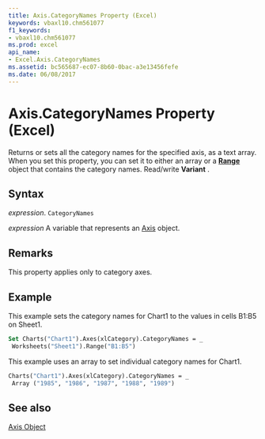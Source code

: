 ```yaml
---
title: Axis.CategoryNames Property (Excel)
keywords: vbaxl10.chm561077
f1_keywords:
- vbaxl10.chm561077
ms.prod: excel
api_name:
- Excel.Axis.CategoryNames
ms.assetid: bc565687-ec07-8b60-0bac-a3e13456fefe
ms.date: 06/08/2017
---
```



# Axis.CategoryNames Property (Excel)

Returns or sets all the category names for the specified axis, as a text array. When you set this property, you can set it to either an array or a  **[Range](Excel.Range(object).md)** object that contains the category names. Read/write **Variant** .


## Syntax

 _expression_. `CategoryNames`

 _expression_ A variable that represents an [Axis](Excel.Axis-graph-object.md) object.


## Remarks

This property applies only to category axes.


## Example

This example sets the category names for Chart1 to the values in cells B1:B5 on Sheet1.


```vb
Set Charts("Chart1").Axes(xlCategory).CategoryNames = _ 
 Worksheets("Sheet1").Range("B1:B5")
```

This example uses an array to set individual category names for Chart1.




```vb
Charts("Chart1").Axes(xlCategory).CategoryNames = _ 
 Array ("1985", "1986", "1987", "1988", "1989")
```


## See also


[Axis Object](Excel.Axis(object).md)

